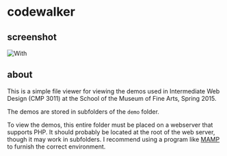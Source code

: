 # codewalker

## screenshot

![With](https://github.com/saulbaizman/codewalker/raw/master/screenshot.png)

## about

This is a simple file viewer for viewing the demos used in Intermediate Web Design (CMP 3011) at the School of the Museum of Fine Arts, Spring 2015.

The demos are stored in subfolders of the `demo` folder.

To view the demos, this entire folder must be placed on a webserver that supports PHP. It should probably be located at the root of the web server, though it may work in subfolders. I recommend using a program like [MAMP](http://www.mamp.info) to furnish the correct environment.

